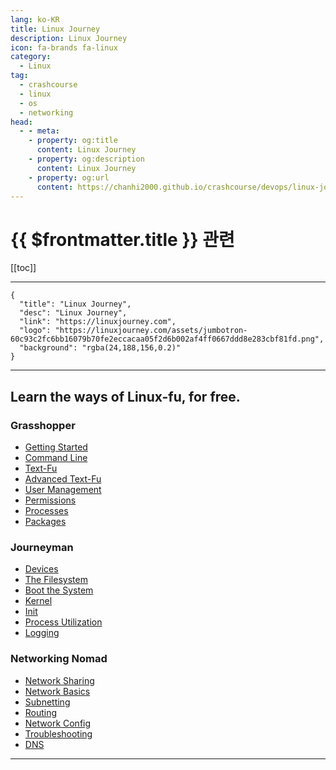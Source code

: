 ```yaml
---
lang: ko-KR
title: Linux Journey 
description: Linux Journey 
icon: fa-brands fa-linux
category:
  - Linux
tag: 
  - crashcourse
  - linux
  - os
  - networking
head:
  - - meta:
    - property: og:title
      content: Linux Journey 
    - property: og:description
      content: Linux Journey 
    - property: og:url
      content: https://chanhi2000.github.io/crashcourse/devops/linux-journey/
---
```


# {{ $frontmatter.title }} 관련

[[toc]]

---

```component VPCard
{
  "title": "Linux Journey",
  "desc": "Linux Journey",
  "link": "https://linuxjourney.com",
  "logo": "https://linuxjourney.com/assets/jumbotron-60c93c2fc6bb16079b70fe2eccacaa05f2d6b002af4ff0667ddd8e283cbf81fd.png",
  "background": "rgba(24,188,156,0.2)"
}
```

---

## Learn the ways of Linux-fu, for free.

### Grasshopper

- [Getting Started](01-grasshopper/01a-getting-started.md)
- [Command Line](01-grasshopper/01b-command-line.md)
- [Text-Fu](01-grasshopper/01c-text-fu.md)
- [Advanced Text-Fu](01-grasshopper/01d-advanced-text-fu.md)
- [User Management](01-grasshopper/01e-user-management.md)
- [Permissions](01-grasshopper/01f-permissions)
- [Processes](01-grasshopper/01g-processes)
- [Packages](01-grasshopper/01h-packages)

### Journeyman

- [Devices](02-journeyman/02a-devices.md)
- [The Filesystem](02-journeyman/02b-the-filesystem.md)
- [Boot the System](02-journeyman/02c-boot-the-system.md)
- [Kernel](02-journeyman/02d-kernel.md)
- [Init](02-journeyman/02e-init.md)
- [Process Utilization](02-journeyman/02f-process-utilization.md)
- [Logging](02-journeyman/02g-logging.md)

### Networking Nomad

- [Network Sharing](03-networking-nomad/03a-network-sharing.md)
- [Network Basics](03-networking-nomad/03b-network-basics.md)
- [Subnetting](03-networking-nomad/03c-subnetting.md)
- [Routing](03-networking-nomad/03d-routing.md)
- [Network Config](03-networking-nomad/03e-network-config.md)
- [Troubleshooting](03-networking-nomad/03f-troubleshooting.md)
- [DNS](03-networking-nomad/03g-dns.md)

---

<TagLinks />